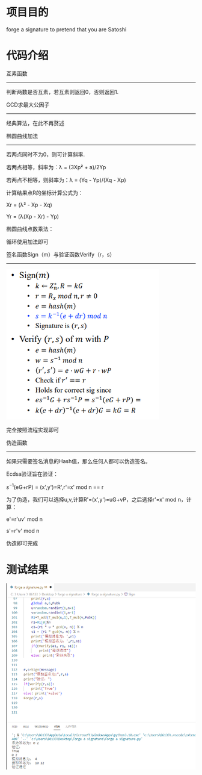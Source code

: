 项目目的
=

forge a signature to pretend that you are Satoshi

代码介绍
=

互素函数
________________________________

判断两数是否互素，若互素则返回0，否则返回1.

GCD求最大公因子
_____________________

经典算法，在此不再赘述

椭圆曲线加法
_____________________

若两点同时不为0，则可计算斜率.

若两点相等，斜率为：λ = (3Xp² + a)/2Yp

若两点不相等，则斜率为：λ = (Yq - Yp)/(Xq - Xp)

计算结果点R的坐标计算公式为：

Xr = (λ² - Xp - Xq) 

Yr = (λ(Xp - Xr) - Yp)

椭圆曲线点数乘法：

循环使用加法即可

签名函数Sign（m）与验证函数Verify（r，s）
____________________________________________

![image](https://github.com/CLiangH/Picture/blob/main/forge1.png)

完全按照流程实现即可

伪造函数
______________

如果只需要签名消息的Hash值，那么任何人都可以伪造签名。

Ecdsa验证旨在验证：

$s^{-1}$(eG+rP) = (x',y')=R',r'=x' mod n == r

为了伪造，我们可以选择u,v,计算R'=(x',y')=uG+vP，之后选择r'=x' mod n，计算：

e'=r'uv' mod n

s'=r'v' mod n

伪造即可完成


测试结果
=

![image](https://github.com/CLiangH/Picture/blob/main/forge2.png)

